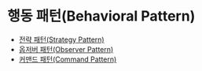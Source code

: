 # 행동 패턴(Behavioral Pattern)

* [전략 패턴(Strategy Pattern)](https://github.com/tlarbals824/TIL/blob/main/DesignPattern/StrategyPattern/StrategyPattern.md)
* [옵저버 패턴(Observer Pattern)](https://github.com/tlarbals824/TIL/blob/main/DesignPattern/ObserverPattern/ObserverPattern.md)
* [커맨드 패턴(Command Pattern)](https://github.com/tlarbals824/TIL/blob/main/DesignPattern/CommandPattern/CommandPattern.md)
